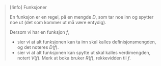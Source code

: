 > [!info] Funksjoner
> 
> En funksjon er en regel, på en mengde $D$, som tar noe inn og spytter noe ut (det som kommer ut må være entydig).
>
> Dersom vi har en funksjon $f$, 
> - sier vi at alt funksjonen kan ta inn skal kalles definisjonsmengden, og det noteres $D(f)$.
> - sier vi at alt funksjonen kan spytte ut skal kalles verdimengden, notert $V(f)$. Merk at boka bruker $R(f)$, rekkevidden til $f$.
